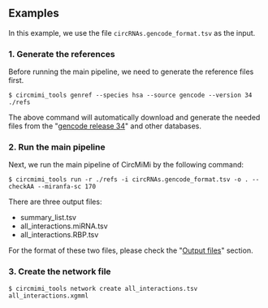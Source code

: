 ## Examples

In this example, we use the file `circRNAs.gencode_format.tsv` as the input.


### 1. Generate the references

Before running the main pipeline, we need to generate the reference files first.

```
$ circmimi_tools genref --species hsa --source gencode --version 34 ./refs
```
The above command will automatically download and generate the needed files from the "[gencode release 34](https://www.gencodegenes.org/human/release_34.html)" and other databases.

<!-- *(explain the options here)* -->


### 2. Run the main pipeline

Next, we run the main pipeline of CircMiMi by the following command:

```
$ circmimi_tools run -r ./refs -i circRNAs.gencode_format.tsv -o . --checkAA --miranfa-sc 170
```

<!-- *(explain the options here)* -->

There are three output files:

- summary_list.tsv
- all_interactions.miRNA.tsv
- all_interactions.RBP.tsv

For the format of these two files, please check the "[Output files](../README.md#output-files)" section.


### 3. Create the network file

```
$ circmimi_tools network create all_interactions.tsv all_interactions.xgmml
```

<!-- *(explain the options here)* -->
